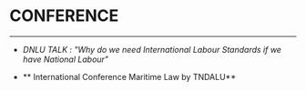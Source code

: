 # CONFERENCE 

---

- *DNLU TALK : "Why do we need International Labour Standards if we have National Labour"* 

- ** International Conference Maritime Law by TNDALU** 

